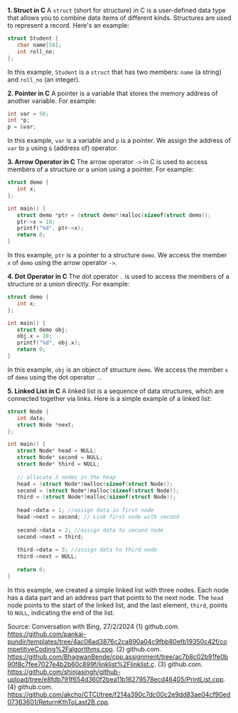 
**1. Struct in C**
A `struct` (short for structure) in C is a user-defined data type that allows you to combine data items of different kinds. Structures are used to represent a record. Here's an example:
```c
struct Student {
   char name[50];
   int roll_no;
};
```
In this example, `Student` is a `struct` that has two members: `name` (a string) and `roll_no` (an integer).

**2. Pointer in C**
A pointer is a variable that stores the memory address of another variable. For example:
```c
int var = 50;  
int *p;  
p = &var;  
```
In this example, `var` is a variable and `p` is a pointer. We assign the address of `var` to `p` using `&` (address of) operator.

**3. Arrow Operator in C**
The arrow operator `->` in C is used to access members of a structure or a union using a pointer. For example:
```c
struct demo {
   int x;
};

int main() {
   struct demo *ptr = (struct demo*)malloc(sizeof(struct demo));
   ptr->x = 10;
   printf("%d", ptr->x);
   return 0;
}
```
In this example, `ptr` is a pointer to a structure `demo`. We access the member `x` of `demo` using the arrow operator `->`.

**4. Dot Operator in C**
The dot operator `.` is used to access the members of a structure or a union directly. For example:
```c
struct demo {
   int x;
};

int main() {
   struct demo obj;
   obj.x = 10;
   printf("%d", obj.x);
   return 0;
}
```
In this example, `obj` is an object of structure `demo`. We access the member `x` of `demo` using the dot operator `.`.

**5. Linked List in C**
A linked list is a sequence of data structures, which are connected together via links. Here is a simple example of a linked list:
```c
struct Node {
   int data;
   struct Node *next;
};

int main() {
   struct Node* head = NULL;
   struct Node* second = NULL;
   struct Node* third = NULL;
   
   // allocate 3 nodes in the heap  
   head = (struct Node*)malloc(sizeof(struct Node));
   second = (struct Node*)malloc(sizeof(struct Node));
   third = (struct Node*)malloc(sizeof(struct Node));
   
   head->data = 1; //assign data in first node
   head->next = second; // Link first node with second
   
   second->data = 2; //assign data to second node
   second->next = third;
   
   third->data = 3; //assign data to third node
   third->next = NULL;
   
   return 0;
}
```
In this example, we created a simple linked list with three nodes. Each node has a data part and an address part that points to the next node. The `head` node points to the start of the linked list, and the last element, `third`, points to `NULL`, indicating the end of the list.

Source: Conversation with Bing, 27/2/2024
(1) github.com. https://github.com/pankaj-pundir/templates/tree/4ac06ad3876c2ca890a04c9fbb80efb19350c42f/competitiveCoding%2Falgorithms.cpp.
(2) github.com. https://github.com/BhagwanBende/cpp.assignment/tree/ac7b8c02b91fe0b90f8c7fee7027e4b2b60c899f/linklist%2Flinklist.c.
(3) github.com. https://github.com/shinjasingh/github-upload/tree/e8fdb791f654d360f2bea11b16279578ecd46405/PrintList.cpp.
(4) github.com. https://github.com/akcho/CTCI/tree/f214a390c7dc00c2e9dd83ae04cf90ed07363601/ReturnKthToLast2B.cpp.
